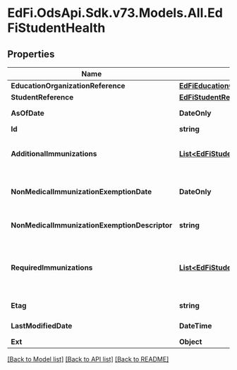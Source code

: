 # EdFi.OdsApi.Sdk.v73.Models.All.EdFiStudentHealth

## Properties

Name | Type | Description | Notes
------------ | ------------- | ------------- | -------------
**EducationOrganizationReference** | [**EdFiEducationOrganizationReference**](EdFiEducationOrganizationReference.md) |  | 
**StudentReference** | [**EdFiStudentReference**](EdFiStudentReference.md) |  | 
**AsOfDate** | **DateOnly** | Date of last update of the student&#39;s health record. | 
**Id** | **string** |  | [optional] 
**AdditionalImmunizations** | [**List&lt;EdFiStudentHealthAdditionalImmunization&gt;**](EdFiStudentHealthAdditionalImmunization.md) | An unordered collection of studentHealthAdditionalImmunizations. A record of additional immunizations satisfactorily received and reported. | [optional] 
**NonMedicalImmunizationExemptionDate** | **DateOnly** | The year, month and day of the nonmedical exemption from vaccination claimed by the student&#39;s parent or guardian. | [optional] 
**NonMedicalImmunizationExemptionDescriptor** | **string** | The type of nonmedical exemption from vaccination claimed by the student&#39;s parent or guardian. | [optional] 
**RequiredImmunizations** | [**List&lt;EdFiStudentHealthRequiredImmunization&gt;**](EdFiStudentHealthRequiredImmunization.md) | An unordered collection of studentHealthRequiredImmunizations. A record of the immunizations satisfactorily  received for those recommended to protect the student against vaccine-preventable diseases. | [optional] 
**Etag** | **string** | A unique system-generated value that identifies the version of the resource. | [optional] 
**LastModifiedDate** | **DateTime** | The date and time the resource was last modified. | [optional] 
**Ext** | **Object** | Extensions to the StudentHealth entity. | [optional] 

[[Back to Model list]](../../README.md#documentation-for-models) [[Back to API list]](../../README.md#documentation-for-api-endpoints) [[Back to README]](../../README.md)

